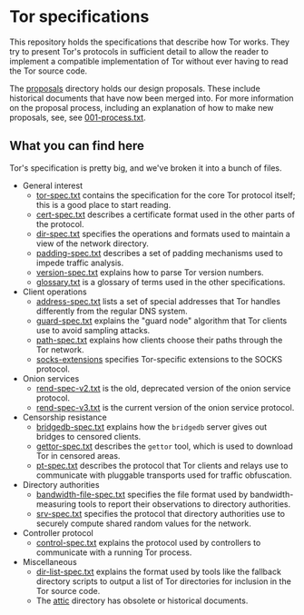 # Tor specifications

This repository holds the specifications that describe how Tor works.
They try to present Tor's protocols in sufficient detail to allow
the reader to implement a compatible implementation of Tor without ever
having to read the Tor source code.

The [proposals](/proposals) directory holds our design proposals.  These
include historical documents that have now been merged into.  For more
information on the proposal process, including an explanation of how to
make new proposals, see, see
[001-process.txt](/proposals/001-process.txt).

## What you can find here

Tor's specification is pretty big, and we've broken it into a bunch of
files.

* General interest
  * [tor-spec.txt](tor-spec.txt)
    contains the specification for the core Tor protocol
    itself; this is a good place to start reading.
  * [cert-spec.txt](cert-spec.txt) describes a certificate format used
    in the other parts of the protocol.
  * [dir-spec.txt](dir-spec.txt) specifies the operations and formats used to
    maintain a view of the network directory.
  * [padding-spec.txt](padding-spec.txt) describes a set of padding mechanisms
    used to impede traffic analysis.
  * [version-spec.txt](version-spec.txt) explains how to parse Tor
    version numbers.
  * [glossary.txt](glossary.txt) is a glossary of terms used
    in the other specifications.
* Client operations
  * [address-spec.txt](address-spec.txt) lists a set of special
    addresses that Tor handles differently from the regular DNS system.
  * [guard-spec.txt](guard-spec.txt) explains the "guard node" algorithm
    that Tor clients use to avoid sampling attacks.
  * [path-spec.txt](path-spec.txt) explains how clients choose their paths
    through the Tor network.
  * [socks-extensions](socks-extensions.txt) specifies Tor-specific
    extensions to the SOCKS protocol.
* Onion services
  * [rend-spec-v2.txt](rend-spec-v2.txt) is the old, deprecated version
    of the onion service protocol.
  * [rend-spec-v3.txt](rend-spec-v3.txt) is the current version of the
    onion service protocol.
* Censorship resistance
  * [bridgedb-spec.txt](bridgedb-spec.txt) explains how the `bridgedb`
    server gives out bridges to censored clients.
  * [gettor-spec.txt](gettor-spec.txt) describes the `gettor` tool,
    which is used to download Tor in censored areas.
  * [pt-spec.txt](pt-spec.txt) describes the protocol that Tor clients
    and relays  use to communicate with pluggable transports used for
    traffic obfuscation.
* Directory authorities
  * [bandwidth-file-spec.txt](bandwidth-file-spec.txt) specifies the
    file format used by bandwidth-measuring tools to report their
    observations to directory authorities.
  * [srv-spec.txt](src-spec.txt) specifies the protocol that
    directory authorities use to securely compute shared random values
    for the network.
* Controller protocol
  * [control-spec.txt](control-spec.txt) explains the protocol used by
    controllers to communicate with a running Tor process.
* Miscellaneous
  * [dir-list-spec.txt](dir-list-spec.txt) explains the format used by
    tools like the fallback directory scripts to output a list of
    Tor directories for inclusion in the Tor source code.
  * The [attic](attic) directory has obsolete or historical documents.
